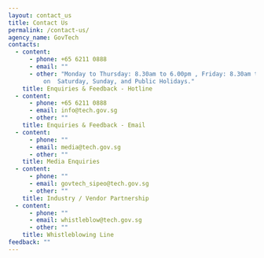 ```yaml
---
layout: contact_us
title: Contact Us
permalink: /contact-us/
agency_name: GovTech
contacts:
  - content:
      - phone: +65 6211 0888
      - email: ""
      - other: "Monday to Thursday: 8.30am to 6.00pm , Friday: 8.30am to 5.30pm , Closed
          on  Saturday, Sunday, and Public Holidays."
    title: Enquiries & Feedback - Hotline
  - content:
      - phone: +65 6211 0888
      - email: info@tech.gov.sg
      - other: ""
    title: Enquiries & Feedback - Email
  - content:
      - phone: ""
      - email: media@tech.gov.sg
      - other: ""
    title: Media Enquiries
  - content:
      - phone: ""
      - email: govtech_sipeo@tech.gov.sg
      - other: ""
    title: Industry / Vendor Partnership
  - content:
      - phone: ""
      - email: whistleblow@tech.gov.sg
      - other: ""
    title: Whistleblowing Line
feedback: ""
---
```

